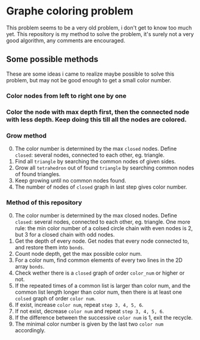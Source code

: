 # Graphe coloring problem
This problem seems to be a very old problem, i don't get to know too much yet. This repository is my method to solve the problem, it's surely not a very good algorithm, any comments are encouraged.
## Some possible methods
These are some ideas i came to realize maybe possible to solve this problem, but may not be good enough to get a small color number.
### Color nodes from left to right one by one
### Color the node with max depth first, then the connected node with less depth. Keep doing this till all the nodes are colored.
### Grow method
0. The color number is determined by the max `closed` nodes. Define `closed`: several nodes, connected to each other, eg. triangle.
1. Find all `triangle` by searching the common nodes of given sides.
2. Grow all `tetrahedron` out of found `triangle` by searching common nodes of found triangles.
3. Keep growing until no common nodes found.
4. The number of nodes of `closed` graph in last step gives color number.
### Method of this repository
0. The color number is determined by the max closed nodes. Define `closed`: several nodes, connected to each other, eg. triangle. One more rule: the min color number of a colsed circle chain with even nodes is 2, but 3 for a closed chain with odd nodes.
1. Get the depth of every node. Get nodes that every node connected to, and restore them into `bonds`.
2. Count node depth, get the max possible color num.
3. For a color num, find common elements of every two lines in the 2D array `bonds`.
4. Check wether there is a `closed` graph of order `color_num` or higher or not.
4. If the repeated times of a common list is larger than color num, and the common list length longer than color num, then there is at least one `colsed` graph of order `color num`.
5. If exist, increase `color num`, repeat `step 3, 4, 5, 6`.
6. If not exist, decrease `color num` and  repeat `step 3, 4, 5, 6`.
7. If the difference between the successive `color num` is 1, exit the recycle.
8. The minimal color number is given by the last two `color num` accordingly.
